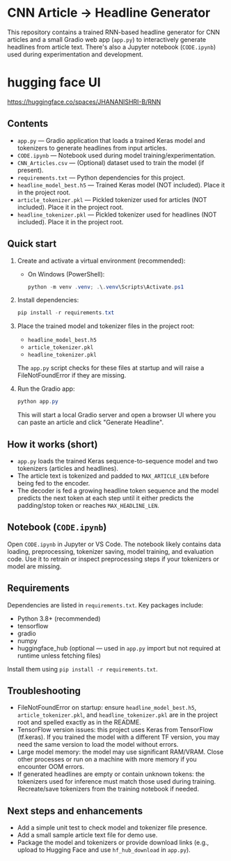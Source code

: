 # CNN Article → Headline Generator

This repository contains a trained RNN-based headline generator for CNN articles and a small Gradio web app (`app.py`) to interactively generate headlines from article text. There's also a Jupyter notebook (`CODE.ipynb`) used during experimentation and development.

# hugging face UI 
https://huggingface.co/spaces/JHANANISHRI-B/RNN

## Contents

- `app.py` — Gradio application that loads a trained Keras model and tokenizers to generate headlines from input articles.
- `CODE.ipynb` — Notebook used during model training/experimentation.
- `CNN_Articles.csv` — (Optional) dataset used to train the model (if present).
- `requirements.txt` — Python dependencies for this project.
- `headline_model_best.h5` — Trained Keras model (NOT included). Place it in the project root.
- `article_tokenizer.pkl` — Pickled tokenizer used for articles (NOT included). Place it in the project root.
- `headline_tokenizer.pkl` — Pickled tokenizer used for headlines (NOT included). Place it in the project root.

## Quick start

1. Create and activate a virtual environment (recommended):

   - On Windows (PowerShell):

     ```powershell
     python -m venv .venv; .\.venv\Scripts\Activate.ps1
     ```

2. Install dependencies:

   ```powershell
   pip install -r requirements.txt
   ```

3. Place the trained model and tokenizer files in the project root:

   - `headline_model_best.h5`
   - `article_tokenizer.pkl`
   - `headline_tokenizer.pkl`

   The `app.py` script checks for these files at startup and will raise a FileNotFoundError if they are missing.

4. Run the Gradio app:

   ```powershell
   python app.py
   ```

   This will start a local Gradio server and open a browser UI where you can paste an article and click "Generate Headline".

## How it works (short)

- `app.py` loads the trained Keras sequence-to-sequence model and two tokenizers (articles and headlines).
- The article text is tokenized and padded to `MAX_ARTICLE_LEN` before being fed to the encoder.
- The decoder is fed a growing headline token sequence and the model predicts the next token at each step until it either predicts the padding/stop token or reaches `MAX_HEADLINE_LEN`.

## Notebook (`CODE.ipynb`)

Open `CODE.ipynb` in Jupyter or VS Code. The notebook likely contains data loading, preprocessing, tokenizer saving, model training, and evaluation code. Use it to retrain or inspect preprocessing steps if your tokenizers or model are missing.



## Requirements

Dependencies are listed in `requirements.txt`. Key packages include:

- Python 3.8+ (recommended)
- tensorflow
- gradio
- numpy
- huggingface_hub (optional — used in `app.py` import but not required at runtime unless fetching files)

Install them using `pip install -r requirements.txt`.

## Troubleshooting

- FileNotFoundError on startup: ensure `headline_model_best.h5`, `article_tokenizer.pkl`, and `headline_tokenizer.pkl` are in the project root and spelled exactly as in the README.
- TensorFlow version issues: this project uses Keras from TensorFlow (tf.keras). If you trained the model with a different TF version, you may need the same version to load the model without errors.
- Large model memory: the model may use significant RAM/VRAM. Close other processes or run on a machine with more memory if you encounter OOM errors.
- If generated headlines are empty or contain unknown tokens: the tokenizers used for inference must match those used during training. Recreate/save tokenizers from the training notebook if needed.

## Next steps and enhancements

- Add a simple unit test to check model and tokenizer file presence.
- Add a small sample article text file for demo use.
- Package the model and tokenizers or provide download links (e.g., upload to Hugging Face and use `hf_hub_download` in `app.py`).



